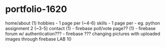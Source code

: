 # portfolio-1620

home/about (1)
hobbies - 1 page per (~4-6)
skills - 1 page per - eg. python assignment 2 (~3-5)
contact (1) - firebase
poll/vote page?? (1) - firebase
forum w/ authentication??? - firebase ???
changing pictures with uploaded images through firebase LAB 10
